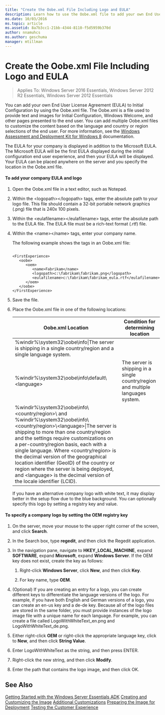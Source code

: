 ```yaml
---
title: "Create the Oobe.xml File Including Logo and EULA"
description: Learn how to use the Oobe.xml file to add your own End User License Agreement (EULA) to Initial Configuration.
ms.date: 10/03/2016
ms.topic: article
ms.assetid: 8a7b3cc1-21bb-4344-8110-f5d5959b370d
author: nnamuhcs
ms.author: geschuma
manager: mtillman
---
```


# Create the Oobe.xml File Including Logo and EULA

>Applies To: Windows Server 2016 Essentials, Windows Server 2012 R2 Essentials, Windows Server 2012 Essentials

You can add your own End User License Agreement (EULA) to Initial Configuration by using the Oobe.xml file. The Oobe.xml is a file used to provide text and images for Initial Configuration, Windows Welcome, and other pages presented to the end user. You can add multiple Oobe.xml files to customize the content based on the language and country or region selections of the end user. For more information, see the [Windows Assessment and Deployment Kit for Windows 8](/previous-versions/windows/hh825420(v=win.10)) documentation.

 The EULA for your company is displayed in addition to the Microsoft EULA. The Microsoft EULA will be the first EULA displayed during the initial configuration end user experience, and then your EULA will be displayed. Your EULA can be placed anywhere on the server and you specify the location in the Oobe.xml file.

#### To add your company EULA and logo

1. Open the Oobe.xml file in a text editor, such as Notepad.

2. Within the <logopath\></logopath\> tags, enter the absolute path to your logo file. This file should contain a 32-bit portable network graphics (.png) file that is 240x 100 pixels.

3. Within the <eulafilename\></eulafilename\> tags, enter the absolute path to the EULA file. The EULA file must be a rich-text format (.rtf) file.

4. Within the <name\></name\> tags, enter your company name.

    The following example shows the tags in an Oobe.xml file:

   ```

   <FirstExperience>
      <oobe>
         <oem>
            <name>Fabrikam</name>
            <logopath>c:\fabrikam\fabrikam.png</logopath>
            <eulafilename>c:\fabrikam\fabrikam_eula.rtf</eulafilename>
         </oem>
      </oobe>
   </FirstExperience>

   ```

5. Save the file.

6. Place the Oobe.xml file in one of the following locations:

   |Oobe.xml Location|Condition for determining location|
   |-----------------------|----------------------------------------|
   |%windir%\system32\oobe\info\|The server is shipping in a single country/region and a single language system.|
   |%windir%\system32\oobe\info\default\\<language\>|The server is shipping in a single country/region and multiple languages system.|
   |%windir%\system32\oobe\info\\<country/region>\ and %windir%\system32\oobe\info\\<country/region>\\<language\>\|The server is shipping to more than one country/region and the settings require customizations on a per-country/region basis, each with a single language. Where <country/region> is the decimal version of the geographical location identifier (GeoID) of the country or region where the server is being deployed, and <language\> is the decimal version of the locale identifier (LCID).|

   If you have an alternative company logo with white text, it may display better in the setup flow due to the blue background.  You can optionally specify this logo by setting a registry key and value.

#### To specify a company logo by setting the OEM registry key

1.  On the server, move your mouse to the upper right corner of the screen, and click **Search**.

2.  In the Search box, type **regedit**, and then click the Regedit application.

3.  In the navigation pane, navigate to  **HKEY_LOCAL_MACHINE**, expand **SOFTWARE**, expand **Microsoft**, expand **Windows Server**. If the OEM key does not exist, create the key as follows:

    1.  Right-click **Windows Server**, click **New**, and then click **Key**.

    2.  For key name, type **OEM**.

4.  (Optional) If you are creating an entry for a logo, you can create different keys to differentiate the language versions of the logo. For example, if you have both English and German versions of a logo, you can create an en-us key and a de-de key. Because all of the logo files are stored in the same folder, you must provide instances of the logo image file with a unique name for each language. For example, you can create a file called LogoWithWhiteText_en.png and LogoWithWhiteText_de.png.

5.  Either right-click **OEM** or right-click the appropriate language key, click to **New**, and then click **String Value**.

6.  Enter LogoWithWhiteText as the string, and then press ENTER.

7.  Right-click the new string, and then click **Modify**.

8.  Enter the path that contains the logo image, and then click OK.

## See Also
 [Getting Started with the Windows Server Essentials ADK](Getting-Started-with-the-Windows-Server-Essentials-ADK.md)
 [Creating and Customizing the Image](Creating-and-Customizing-the-Image.md)
 [Additional Customizations](Additional-Customizations.md)
 [Preparing the Image for Deployment](Preparing-the-Image-for-Deployment.md)
 [Testing the Customer Experience](Testing-the-Customer-Experience.md)